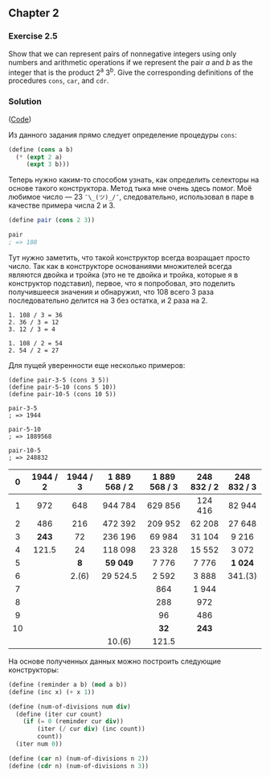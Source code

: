 ## Chapter 2

### Exercise 2.5

Show that we can represent pairs of nonnegative integers using only numbers and arithmetic operations if we represent the pair _a_ and _b_ as the integer that is the product 2<sup>a</sup> 3<sup>b</sup>. Give the corresponding definitions of the procedures `cons`, `car`, and `cdr`.

### Solution

([Code](../../src/Chapter%202/Exercise%202.5.scm))

Из данного задания прямо следует определение процедуры `cons`:

```scheme
(define (cons a b)
  (* (expt 2 a)
     (expt 3 b)))
```

Теперь нужно каким-то способом узнать, как определить селекторы на основе такого конструктора. Метод тыка мне очень здесь помог. Моё любимое число — 23 `¯\_(ツ)_/¯`, следовательно, использовал в паре в качестве примера числа 2 и 3.

```scheme
(define pair (cons 2 3))

pair
; => 108
```

  Тут нужно заметить, что такой конструктор всегда возращает просто число. Так как в конструкторе основаниями множителей всегда являются двойка и тройка (это не те двойка и тройка, которые я в конструктор подставил), первое, что я попробовал, это поделить получившееся значения и обнаружил, что 108 всего 3 раза последовательно делится на 3 без остатка, и 2 раза на 2.

```
1. 108 / 3 = 36
2. 36 / 3 = 12
3. 12 / 3 = 4

1. 108 / 2 = 54
2. 54 / 2 = 27
```

Для пущей уверенности еще несколько примеров:

```
(define pair-3-5 (cons 3 5))
(define pair-5-10 (cons 5 10))
(define pair-10-5 (cons 10 5))

pair-3-5
; => 1944

pair-5-10
; => 1889568

pair-10-5
; => 248832
```

 0 | 1944 / 2 | 1944 / 3 | 1 889 568 / 2 | 1 889 568 / 3 | 248 832 / 2 | 248 832 / 3
:-:|:--------:|:--------:|:-------------:|:-------------:|:-----------:|:-----------:
 1 |   972    |   648    |    944 784    |    629 856    |   124 416   |   82 944
 2 |   486    |   216    |    472 392    |    209 952    |    62 208   |   27 648
 3 | **243**  |    72    |    236 196    |     69 984    |    31 104   |    9 216
 4 | 121.5    |    24    |    118 098    |     23 328    |    15 552   |    3 072
 5 |          |   **8**  |   **59 049**  |      7 776    |     7 776   |  **1 024**
 6 |          | 2.(6)    |   29 524.5    |      2 592    |     3 888   |  341.(3)
 7 |          |          |               |        864    |     1 944   |
 8 |          |          |               |         288   |       972   |
 9 |          |          |               |         96    |       486   |
10 |          |          |               |       **32**  |     **243** |
   |          |          |               |     10.(6)    |     121.5   |

На основе полученных данных можно построить следующие конструкторы:

```scheme
(define (reminder a b) (mod a b))
(define (inc x) (+ x 1))

(define (num-of-divisions num div)
  (define (iter cur count)
    (if (= 0 (reminder cur div))
        (iter (/ cur div) (inc count))
        count))
  (iter num 0))

(define (car n) (num-of-divisions n 2))
(define (cdr n) (num-of-divisions n 3))
```

